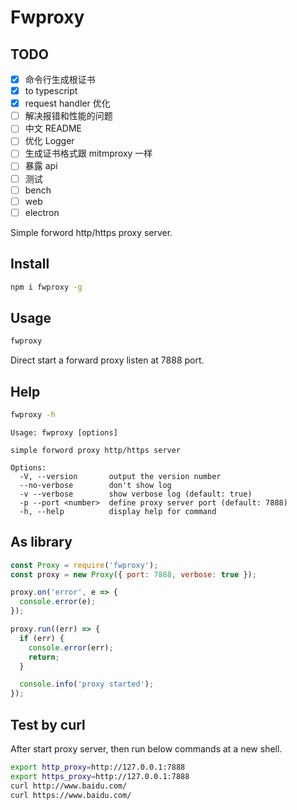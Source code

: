 # Fwproxy

## TODO

- [x] 命令行生成根证书
- [x] to typescript
- [x] request handler 优化
- [ ] 解决报错和性能的问题
- [ ] 中文 README
- [ ] 优化 Logger
- [ ] 生成证书格式跟 mitmproxy 一样
- [ ] 暴露 api
- [ ] 测试
- [ ] bench
- [ ] web
- [ ] electron

Simple forword http/https proxy server.

## Install

```sh
npm i fwproxy -g
```

## Usage

```sh
fwproxy
```

Direct start a forward proxy listen at 7888 port.

## Help

```sh
fwproxy -h
```

```
Usage: fwproxy [options]

simple forword proxy http/https server

Options:
  -V, --version       output the version number
  --no-verbose        don't show log
  -v --verbose        show verbose log (default: true)
  -p --port <number>  define proxy server port (default: 7888)
  -h, --help          display help for command
```

## As library

```javascript
const Proxy = require('fwproxy');
const proxy = new Proxy({ port: 7888, verbose: true });

proxy.on('error', e => {
  console.error(e);
});

proxy.run((err) => {
  if (err) {
    console.error(err);
    return;
  }

  console.info('proxy started');
});
```

## Test by curl

After start proxy server, then run below commands at a new shell.

```sh
export http_proxy=http://127.0.0.1:7888
export https_proxy=http://127.0.0.1:7888
curl http://www.baidu.com/
curl https://www.baidu.com/
```
